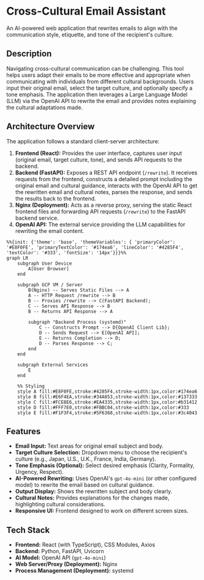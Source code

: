 # Cross-Cultural Email Assistant

An AI-powered web application that rewrites emails to align with the communication style, etiquette, and tone of the recipient's culture.

## Description

Navigating cross-cultural communication can be challenging. This tool helps users adapt their emails to be more effective and appropriate when communicating with individuals from different cultural backgrounds. Users input their original email, select the target culture, and optionally specify a tone emphasis. The application then leverages a Large Language Model (LLM) via the OpenAI API to rewrite the email and provides notes explaining the cultural adaptations made.

## Architecture Overview

The application follows a standard client-server architecture:

1.  **Frontend (React):** Provides the user interface, captures user input (original email, target culture, tone), and sends API requests to the backend.
2.  **Backend (FastAPI):** Exposes a REST API endpoint (`/rewrite`). It receives requests from the frontend, constructs a detailed prompt including the original email and cultural guidance, interacts with the OpenAI API to get the rewritten email and cultural notes, parses the response, and sends the results back to the frontend.
3.  **Nginx (Deployment):** Acts as a reverse proxy, serving the static React frontend files and forwarding API requests (`/rewrite`) to the FastAPI backend service.
4.  **OpenAI API:** The external service providing the LLM capabilities for rewriting the email content.

```mermaid
%%{init: {'theme': 'base', 'themeVariables': { 'primaryColor': '#E8F0FE', 'primaryTextColor': '#174ea6', 'lineColor': '#4285F4', 'textColor': '#333', 'fontSize': '14px'}}}%%
graph LR
    subgraph User Device
        A[User Browser]
    end

    subgraph GCP VM / Server
        B(Nginx) -- Serves Static Files --> A
        A -- HTTP Request /rewrite --> B
        B -- Proxies /rewrite --> C(FastAPI Backend);
        C -- Serves API Response --> B
        B -- Returns API Response --> A

        subgraph "Backend Process (systemd)"
            C -- Constructs Prompt --> D{OpenAI Client Lib};
            D -- Sends Request --> E[OpenAI API];
            E -- Returns Completion --> D;
            D -- Parses Response --> C;
        end
    end

    subgraph External Services
        E
    end

    %% Styling
    style A fill:#E8F0FE,stroke:#4285F4,stroke-width:1px,color:#174ea6
    style B fill:#E6F4EA,stroke:#34A853,stroke-width:1px,color:#137333
    style C fill:#FCE8E6,stroke:#EA4335,stroke-width:1px,color:#b31412
    style D fill:#FFF7E0,stroke:#FBBC04,stroke-width:1px,color:#333
    style E fill:#F1F3F4,stroke:#5F6368,stroke-width:1px,color:#3c4043
```

## Features

* **Email Input:** Text areas for original email subject and body.
* **Target Culture Selection:** Dropdown menu to choose the recipient's culture (e.g., Japan, U.S., U.K., France, India, Germany).
* **Tone Emphasis (Optional):** Select desired emphasis (Clarity, Formality, Urgency, Respect).
* **AI-Powered Rewriting:** Uses OpenAI's `gpt-4o-mini` (or other configured model) to rewrite the email based on cultural guidance.
* **Output Display:** Shows the rewritten subject and body clearly.
* **Cultural Notes:** Provides explanations for the changes made, highlighting cultural considerations.
* **Responsive UI:** Frontend designed to work on different screen sizes.

## Tech Stack

* **Frontend:** React (with TypeScript), CSS Modules, Axios
* **Backend:** Python, FastAPI, Uvicorn
* **AI Model:** OpenAI API (`gpt-4o-mini`)
* **Web Server/Proxy (Deployment):** Nginx
* **Process Management (Deployment):** systemd
